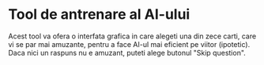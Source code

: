 # Tool de antrenare al AI-ului

Acest tool va ofera o interfata grafica in care alegeti una din zece carti, care vi se par mai amuzante, pentru a face AI-ul mai eficient pe viitor (ipotetic). Daca nici un raspuns nu e amuzant, puteti alege butonul "Skip question".

